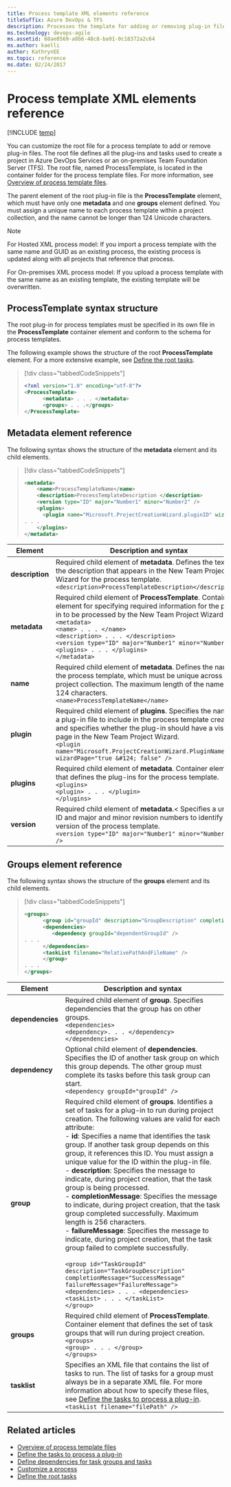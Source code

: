 ```yaml
---
title: Process template XML elements reference
titleSuffix: Azure DevOps & TFS
description: Processes the template for adding or removing plug-in files.
ms.technology: devops-agile
ms.assetid: 68ae0569-a8b6-48c8-ba91-0c18372a2c64
ms.author: kaelli
author: KathrynEE
ms.topic: reference
ms.date: 02/24/2017
---
```


# Process template XML elements reference

[!INCLUDE [temp](../../includes/customization-phase-0-and-1-plus-version-header.md)]

You can customize the root file for a process template to add or remove plug-in files. The root file defines all the plug-ins and tasks used to create a project in Azure DevOps Services or an on-premises Team Foundation Server (TFS). The root file, named ProcessTemplate, is located in the container folder for the process template files. For more information, see [Overview of process template files](overview-process-template-files.md).

The parent element of the root plug-in file is the **ProcessTemplate** element, which must have only one **metadata** and one **groups** element defined. You must assign a unique name to each process template within a project collection, and the name cannot be longer than 124 Unicode characters.

> [!NOTE]  
>  For Hosted XML process model: If you import a process template with the same name and GUID as an existing process, the existing process is updated along with all projects that reference that process.
>
> For On-premises XML process model: If you upload a process template with the same name as an existing template, the existing template will be overwritten.

<a name="template"></a>

## ProcessTemplate syntax structure

The root plug-in for process templates must be specified in its own file in the **ProcessTemplate** container element and conform to the schema for process templates.

The following example shows the structure of the root **ProcessTemplate** element. For a more extensive example, see [Define the root tasks](define-root-tasks-process-template-plug-in.md).

> [!div class="tabbedCodeSnippets"]
>
> ```XML
> <?xml version="1.0" encoding="utf-8"?>
> <ProcessTemplate>
>       <metadata> . . . </metadata>
>       <groups> . . .</groups>
> </ProcessTemplate>
> ```

## <a name="metadata"></a> Metadata element reference

The following syntax shows the structure of the **metadata** element and its child elements.

> [!div class="tabbedCodeSnippets"]
>
> ```XML
> <metadata>
>     <name>ProcessTemplateName</name>
>     <description>ProcessTemplateDescription </description>
>     <version type="ID" major="Number1" minor="Number2" />
>     <plugins>
>       <plugin name="Microsoft.ProjectCreationWizard.pluginID" wizardPage="true | false" />
> . . .
>     </plugins>
> </metadata>
> ```

| Element         | Description and syntax                                                                                                                                                                                                                                                                                                                                                           |
| --------------- | -------------------------------------------------------------------------------------------------------------------------------------------------------------------------------------------------------------------------------------------------------------------------------------------------------------------------------------------------------------------------------- |
| **description** | Required child element of **metadata**. Defines the text of the description that appears in the New Team Project Wizard for the process template. <br />`<description>ProcessTemplateDescription</description>`                                                                                                                                                                  |
| **metadata**    | Required child element of **ProcessTemplate**. Container element for specifying required information for the plug-in to be processed by the New Team Project Wizard.<br />`<metadata>`<br /> `<name> . . . </name>`<br /> `<description> . . . </description>`<br /> `<version type="ID" major="Number1" minor="Number2/>`<br /> `<plugins> . . . </plugins>`<br />`</metadata>` |
| **name**        | Required child element of **metadata**. Defines the name of the process template, which must be unique across the project collection. The maximum length of the name is 124 characters.<br />`<name>ProcessTemplateName</name>`                                                                                                                                                  |
| **plugin**      | Required child element of **plugins**. Specifies the name of a plug-in file to include in the process template creation and specifies whether the plug-in should have a visible page in the New Team Project Wizard.<br />`<plugin name="Microsoft.ProjectCreationWizard.PluginName wizardPage="true &#124; false" />`                                                           |
| **plugins**     | Required child element of **metadata**. Container element that defines the plug-ins for the process template.<br />`<plugins>`<br /> `<plugin> . . . </plugin>`<br />`</plugins>`                                                                                                                                                                                                |
| **version**     | Required child element of **metadata**.< Specifies a unique ID and major and minor revision numbers to identify the version of the process template.<br />`<version type="ID" major="Number1" minor="Number2 " />`                                                                                                                                                               |

## <a name="groups"></a> Groups element reference

The following syntax shows the structure of the **groups** element and its child elements.

> [!div class="tabbedCodeSnippets"]
>
> ```XML
> <groups>
>       <group id="groupId" description="GroupDescription" completionMessage="SuccessMessage">
>       <dependencies>
>          <dependency groupId="dependentGroupId" />
> . . .
>       </dependencies>
>       <taskList filename="RelativePathAndFileName" />
>       </group>
> . . .
> </groups>
> ```

| Element          | Description and syntax                                                                                                                                                                                                                                                                                                                                                                                                                                                                                                                                                                                                                                                                                                                                                                                                                                                                                                                                                                                                                                                |
| ---------------- | --------------------------------------------------------------------------------------------------------------------------------------------------------------------------------------------------------------------------------------------------------------------------------------------------------------------------------------------------------------------------------------------------------------------------------------------------------------------------------------------------------------------------------------------------------------------------------------------------------------------------------------------------------------------------------------------------------------------------------------------------------------------------------------------------------------------------------------------------------------------------------------------------------------------------------------------------------------------------------------------------------------------------------------------------------------------- |
| **dependencies** | Required child element of **group**. Specifies dependencies that the group has on other groups.<br />`<dependencies>`<br /> `<dependency>. . . </dependency>`<br />`</dependencies>`                                                                                                                                                                                                                                                                                                                                                                                                                                                                                                                                                                                                                                                                                                                                                                                                                                                                                  |
| **dependency**   | Optional child element of **dependencies**. Specifies the ID of another task group on which this group depends. The other group must complete its tasks before this task group can start.<br />`<dependency groupId="groupId" />`                                                                                                                                                                                                                                                                                                                                                                                                                                                                                                                                                                                                                                                                                                                                                                                                                                     |
| **group**        | Required child element of **groups**. Identifies a set of tasks for a plug-in to run during project creation. The following values are valid for each attribute:<br />- **id**: Specifies a name that identifies the task group. If another task group depends on this group, it references this ID. You must assign a unique value for the ID within the plug-in file.<br /> - **description**: Specifies the message to indicate, during project creation, that the task group is being processed.<br />- **completionMessage**: Specifies the message to indicate, during project creation, that the task group completed successfully. Maximum length is 256 characters.<br />- **failureMessage**: Specifies the message to indicate, during project creation, that the task group failed to complete successfully.<br /><br />`<group id="TaskGroupId" description="TaskGroupDescription" completionMessage="SuccessMessage" failureMessage="FailureMessage">`<br /> `<dependencies> . . . <dependencies>`<br /> `<taskList> . . . </taskList>`<br />`</group>` |
| **groups**       | Required child element of **ProcessTemplate**. Container element that defines the set of task groups that will run during project creation.<br />`<groups>`<br /> `<group> . . . </group>`<br />`</groups>`                                                                                                                                                                                                                                                                                                                                                                                                                                                                                                                                                                                                                                                                                                                                                                                                                                                           |
| **tasklist**     | Specifies an XML file that contains the list of tasks to run. The list of tasks for a group must always be in a separate XML file. For more information about how to specify these files, see [Define the tasks to process a plug-in](define-tasks-to-process-a-plug-in.md).<br />`<taskList filename="filePath" />`                                                                                                                                                                                                                                                                                                                                                                                                                                                                                                                                                                                                                                                                                                                                                  |

## Related articles

- [Overview of process template files](overview-process-template-files.md)
- [Define the tasks to process a plug-in](define-tasks-to-process-a-plug-in.md)
- [Define dependencies for task groups and tasks](define-dependencies-plug-ins-groups-tasks.md)
- [Customize a process](customize-process.md)
- [Define the root tasks](define-root-tasks-process-template-plug-in.md)

